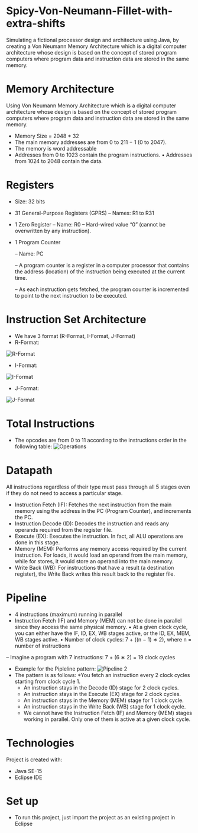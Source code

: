 # Spicy-Von-Neumann-Fillet-with-extra-shifts
Simulating a fictional processor design and architecture using Java, by creating a Von Neumann Memory Architecture which is a digital computer architecture whose design is based on the concept of stored program computers where program data and instruction data are stored in the same memory.


# Memory Architecture 
Using Von Neumann Memory Architecture which is a digital computer architecture whose design is based on the concept of stored program computers where program data and instruction data are stored in the same memory.
* Memory Size = 2048 * 32
* The main memory addresses are from 0 to 211 − 1 (0 to 2047).
* The memory is word addressable
* Addresses from 0 to 1023 contain the program instructions.
• Addresses from 1024 to 2048 contain the data.

# Registers
* Size: 32 bits
* 31 General-Purpose Registers (GPRS)
  – Names: R1 to R31
* 1 Zero Register
  – Name: R0
  – Hard-wired value “0” (cannot be overwritten by any instruction).
* 1 Program Counter 
  
  – Name: PC
  
  – A program counter is a register in a computer processor that contains the address (location) of the instruction being executed at the current time.
  
  – As each instruction gets fetched, the program counter is incremented to point to the next instruction to be executed.

# Instruction Set Architecture
* We have 3 format (R-Format, I-Format, J-Format)
* R-Format:

![R-Format](https://user-images.githubusercontent.com/105018459/173196144-5aed43ad-4abc-4d3b-a443-f80148c0922b.PNG)

* I-Format:

![I-Format](https://user-images.githubusercontent.com/105018459/173196165-3d0e95d0-244c-4acf-b3bd-2c78ed3fa9c0.PNG)

* J-Format:

![J-Format](https://user-images.githubusercontent.com/105018459/173196224-08534674-3640-4f1b-98d9-711fc638e6c2.PNG)


# Total Instructions
* The opcodes are from 0 to 11 according to the instructions order in the following table:
![Operations](https://user-images.githubusercontent.com/105018459/173196280-f6849279-7ff8-4f32-bcdb-17b4b4231da7.PNG)


# Datapath

All instructions regardless of their type must pass through all 5 stages even if they do not need
to access a particular stage.
* Instruction Fetch (IF): Fetches the next instruction from the main memory using the address in the PC (Program Counter), and increments the PC.
* Instruction Decode (ID): Decodes the instruction and reads any operands required from the register file.
* Execute (EX): Executes the instruction. In fact, all ALU operations are done in this stage.
* Memory (MEM): Performs any memory access required by the current instruction. For loads, it would load an operand from the main memory, while for stores, it would store an operand into the main memory.
* Write Back (WB): For instructions that have a result (a destination register), the Write Back writes this result back to the register file.

# Pipeline
* 4 instructions (maximum) running in parallel
* Instruction Fetch (IF) and Memory (MEM) can not be done in parallel since they access the same physical memory.
• At a given clock cycle, you can either have the IF, ID, EX, WB stages active, or the ID, EX, MEM, WB stages active.
• Number of clock cycles: 7 + ((n − 1) ∗ 2), where n = number of instructions

– Imagine a program with 7 instructions: 7 + (6 ∗ 2) = 19 clock cycles
- Example for the Pipleline pattern:
![Pipeline 2](https://user-images.githubusercontent.com/105018459/173196466-5c106e76-cb17-4d38-b45c-813868e67488.PNG)
- The pattern is as follows:
  *You fetch an instruction every 2 clock cycles starting from clock cycle 1.
  * An instruction stays in the Decode (ID) stage for 2 clock cycles.
  * An instruction stays in the Execute (EX) stage for 2 clock cycles.
  * An instruction stays in the Memory (MEM) stage for 1 clock cycle.
  * An instruction stays in the Write Back (WB) stage for 1 clock cycle.
  * We cannot have the Instruction Fetch (IF) and Memory (MEM) stages working in parallel. Only one of them is active at a given clock cycle.



# Technologies
Project is created with:

* Java SE-15
* Eclipse IDE


# Set up

* To run this project, just import the project as an existing project in Eclipse

